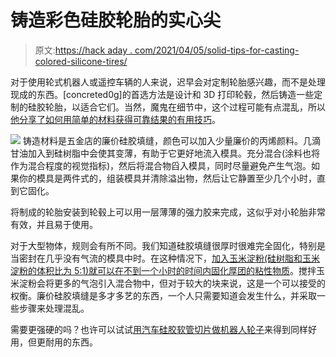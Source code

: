 # 铸造彩色硅胶轮胎的实心尖

> 原文:[https://hack aday . com/2021/04/05/solid-tips-for-casting-colored-silicone-tires/](https://hackaday.com/2021/04/05/solid-tips-for-casting-colored-silicone-tires/)

对于使用轮式机器人或遥控车辆的人来说，迟早会对定制轮胎感兴趣，而不是处理现成的东西。[concreted0g]的首选方法是设计和 3D 打印轮毂，然后铸造一些定制的硅胶轮胎，以适合它们。当然，魔鬼在细节中，这个过程可能有点混乱，所以[他分享了如何用简单的材料获得可靠结果的有用技巧](https://concretedog.blogspot.com/2020/10/casting-silicon-tyres.html)。

[![](../Images/9e4851192260e571a3b277b65570e641.png)](https://hackaday.com/wp-content/uploads/2021/03/1601827464369899-0.jpg) 铸造材料是五金店的廉价硅胶填缝，颜色可以加入少量廉价的丙烯颜料。几滴甘油加入到硅树脂中会使其变薄，有助于它更好地流入模具。充分混合(涂料也将作为混合程度的视觉指标)，然后将混合物舀入模具，同时尽量避免产生气泡。如果你的模具是两件式的，组装模具并清除溢出物，然后让它静置至少几个小时，直到它固化。

将制成的轮胎安装到轮毂上可以用一层薄薄的强力胶来完成，这似乎对小轮胎非常有效，并且易于使用。

对于大型物体，规则会有所不同。我们知道硅胶填缝很厚时很难完全固化，特别是当密封在几乎没有气流的模具中时。在这种情况下，[加入玉米淀粉(硅树脂和玉米淀粉的体积比为 5:1)就可以在不到一个小时的时间内固化厚团的粘性物质](https://hackaday.com/2015/03/13/3d-printed-molds-and-silicone-caulking/)。搅拌玉米淀粉会将更多的气泡引入混合物中，但对于较大的块来说，这是一个可以接受的权衡。廉价硅胶填缝是多才多艺的东西，一个人只需要知道会发生什么，并采取一些步骤来处理混乱。

需要更强硬的吗？也许可以试试[用汽车硅胶软管切片做机器人轮子](https://hackaday.com/2019/12/19/super-easy-small-robot-wheels/)来得到同样好用，但更耐用的东西。